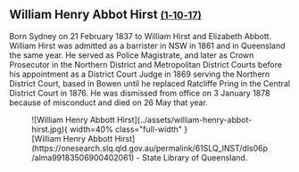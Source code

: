 ## William Henry Abbot Hirst <small>[(1‑10‑17)](https://brisbane.discovereverafter.com/profile/31811546 "Go to Memorial Information" )</small>

Born Sydney on 21 February 1837 to William Hirst and Elizabeth Abbott. William Hirst was admitted as a barrister in NSW in 1861 and in Queensland the same year. He served as Police Magistrate, and later as Crown Prosecutor in the Northern District and Metropolitan District Courts before his appointment as a District Court Judge in 1869 serving the Northern District Court, based in Bowen until he replaced Ratcliffe Pring in the Central District Court in 1876. He was dismissed from office on 3 January 1878 because of misconduct and died on 26 May that year.

<figure markdown>
  ![William Henry Abbott Hirst](../assets/william-henry-abbot-hirst.jpg){ width=40% class="full-width" }
  <figcaption markdown>[William Henry Abbott Hirst](https://onesearch.slq.qld.gov.au/permalink/61SLQ_INST/dls06p/alma99183506900402061) - State Library of Queensland.</figcaption>
</figure>
